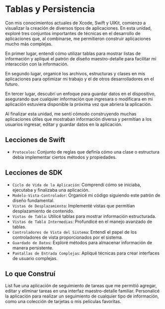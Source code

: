 # Tablas y Persistencia

Con mis conocimientos actuales de Xcode, Swift y UIKit, comienzo a visualizar la creación de diversos tipos de aplicaciones. En esta unidad, exploré tres conjuntos importantes de técnicas en el desarrollo de aplicaciones que, al combinarse, me permitieron construir aplicaciones mucho más complejas.

En primer lugar, entendí cómo utilizar tablas para mostrar listas de información y apliqué el patrón de diseño maestro-detalle para facilitar mi interacción con la información.

En segundo lugar, organicé los archivos, estructuras y clases en mis aplicaciones para optimizar mi trabajo y el de otros desarrolladores en el futuro.

En tercer lugar, descubrí un enfoque para guardar datos en el dispositivo, asegurando que cualquier información que ingresara o modificara en mi aplicación estuviera disponible la próxima vez que abriera la aplicación.

Al finalizar esta unidad, me sentí cómodo construyendo muchas aplicaciones útiles que mostraban información diversa y permitían a los usuarios ingresar, editar y guardar datos en la aplicación.

## Lecciones de Swift
- `Protocolos`: Conjunto de reglas que definía cómo una clase o estructura debía implementar ciertos métodos y propiedades.

## Lecciones de SDK
- `Ciclo de Vida de la Aplicación`: Comprendí cómo se iniciaba, ejecutaba y finalizaba una aplicación.
- `Modelo-Vista-Controlador`: Organicé mi código siguiendo este patrón de diseño fundamental.
- `Vistas de Desplazamiento`: Implementé vistas que permitían desplazamiento de contenido.
- `Vistas de Tabla`: Utilicé tablas para mostrar información estructurada.
- `Vistas de Tabla Intermedias`: Profundicé en el manejo avanzado de tablas.
- `Controladores de Vista del Sistema`: Entendí el papel de los controladores de vista proporcionados por el sistema.
- `Guardado de Datos`: Exploré métodos para almacenar información de manera persistente.
- `Pantallas de Entrada Complejas`: Apliqué técnicas para crear interfaces de usuario complejas.

## Lo que Construí
List fue una aplicación de seguimiento de tareas que me permitió agregar, editar y eliminar tareas en una interfaz maestro-detalle familiar. Personalicé la aplicación para realizar un seguimiento de cualquier tipo de información, como una colección de tarjetas o mis películas favoritas.

